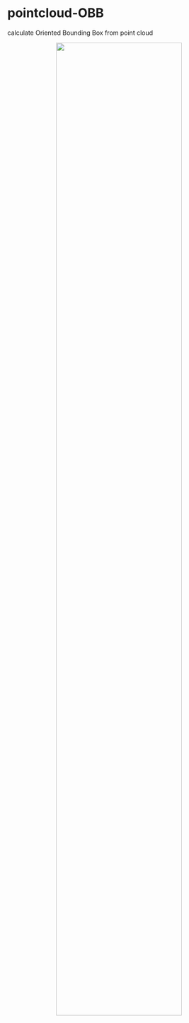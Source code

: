 # pointcloud-OBB
calculate Oriented Bounding Box from point cloud

<center><img src="https://img-blog.csdnimg.cn/20210629161824165.gif" width="75%" /></center>
